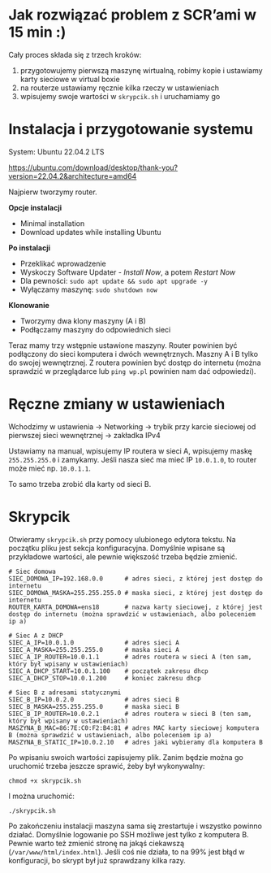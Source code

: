 


# Jak rozwiązać problem z SCR&rsquo;ami w 15 min :)

Cały proces składa się z trzech kroków:

1.  przygotowujemy pierwszą maszynę wirtualną, robimy kopie i ustawiamy karty sieciowe w virtual boxie
2.  na routerze ustawiamy ręcznie kilka rzeczy w ustawieniach
3.  wpisujemy swoje wartości w `skrypcik.sh` i uruchamiamy go


# Instalacja i przygotowanie systemu

System: Ubuntu 22.04.2 LTS

<https://ubuntu.com/download/desktop/thank-you?version=22.04.2&architecture=amd64>

Najpierw tworzymy router.

**Opcje instalacji**

-   Minimal installation
-   Download updates while installing Ubuntu

**Po instalacji**

-   Przeklikać wprowadzenie
-   Wyskoczy Software Updater - *Install Now*, a potem *Restart Now*
-   Dla pewności: `sudo apt update && sudo apt upgrade -y`
-   Wyłączamy maszynę: `sudo shutdown now`

**Klonowanie**

-   Tworzymy dwa klony maszyny (A i B)
-   Podłączamy maszyny do odpowiednich sieci

Teraz mamy trzy wstępnie ustawione maszyny.
Router powinien być podłączony do sieci komputera i dwóch wewnętrznych.
Maszny A i B tylko do swojej wewnętrznej.
Z routera powinien być dostęp do internetu (można sprawdzić w przeglądarce lub `ping wp.pl` powinien nam dać odpowiedzi).


# Ręczne zmiany w ustawieniach

Wchodzimy w ustawienia -> Networking -> trybik przy karcie sieciowej od pierwszej sieci wewnętrznej -> zakładka IPv4

Ustawiamy na manual, wpisujemy IP routera w sieci A, wpisujemy maskę `255.255.255.0` i zamykamy.
Jeśli nasza sieć ma mieć IP `10.0.1.0`, to router może mieć np. `10.0.1.1`.

To samo trzeba zrobić dla karty od sieci B.


# Skrypcik

Otwieramy `skrypcik.sh` przy pomocy ulubionego edytora tekstu.
Na początku pliku jest sekcja konfiguracyjna.
Domyślnie wpisane są przykładowe wartości, ale pewnie większość trzeba będzie zmienić.

    # Siec domowa
    SIEC_DOMOWA_IP=192.168.0.0      # adres sieci, z której jest dostęp do internetu
    SIEC_DOMOWA_MASKA=255.255.255.0 # maska sieci, z której jest dostęp do internetu
    ROUTER_KARTA_DOMOWA=ens18       # nazwa karty sieciowej, z której jest dostęp do internetu (można sprawdzić w ustawieniach, albo poleceniem ip a)
    
    # Siec A z DHCP
    SIEC_A_IP=10.0.1.0              # adres sieci A
    SIEC_A_MASKA=255.255.255.0      # maska sieci A
    SIEC_A_IP_ROUTER=10.0.1.1       # adres routera w sieci A (ten sam, który był wpisany w ustawieniach)
    SIEC_A_DHCP_START=10.0.1.100    # początek zakresu dhcp
    SIEC_A_DHCP_STOP=10.0.1.200     # koniec zakresu dhcp
    
    # Siec B z adresami statycznymi
    SIEC_B_IP=10.0.2.0              # adres sieci B
    SIEC_B_MASKA=255.255.255.0      # maska sieci B
    SIEC_B_IP_ROUTER=10.0.2.1       # adres routera w sieci B (ten sam, który był wpisany w ustawieniach)
    MASZYNA_B_MAC=86:7E:C0:F2:B4:81 # adres MAC karty sieciowej komputera B (można sprawdzić w ustawieniach, albo poleceniem ip a)
    MASZYNA_B_STATIC_IP=10.0.2.10   # adres jaki wybieramy dla komputera B

Po wpisaniu swoich wartości zapisujemy plik.
Zanim będzie można go uruchomić trzeba jeszcze sprawić, żeby był wykonywalny:

`chmod +x skrypcik.sh`

I można uruchomić:

`./skrypcik.sh`

Po zakończeniu instalacji maszyna sama się zrestartuje i wszystko powinno działać.
Domyślnie logowanie po SSH możliwe jest tylko z komputera B.
Pewnie warto też zmienić stronę na jakąś ciekawszą (`/var/www/html/index.html`).
Jeśli coś nie działa, to na 99% jest błąd w konfiguracji, bo skrypt był już sprawdzany kilka razy.

